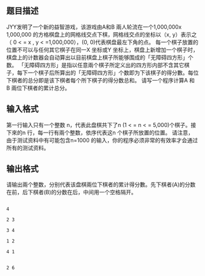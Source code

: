 ## 题目描述
 JYY发明了一个新的益智游戏，该游戏由A和B 兩人轮流在一个1,000,000x 1,000,000 的方格棋盘上的网格线交点下棋，网格线交点的坐标以（x, y）表示之（ 0 < = x , y < =1,000,000），(0, 0)代表棋盘最左下角的点。 每一个棋子放置的位置不可以与任何其它棋子在同一X 坐标或Y 坐标上，棋盘上新增加一个棋子时，棋盘上的计数器会自动算出以目前棋盘上棋子所能够围成的「无障碍四方形」个数。 「无障碍四方形」是指以任意兩个棋子所定义出的四方形内部不含其它棋子，每下一个棋子后所算出的「无障碍四方形」个数即为下该棋子的得分數。每位下棋者的总分即是该下棋者每个所下棋子的得分数总和。 请写一个程序计算A 和 B 兩位下棋者的累计总分。 

## 输入格式
第一行输入只有一个整数 n，代表此盘棋共下了n (1 < = n < = 5,000)个棋子。接下來的n 行，每一行有兩个整数，依序代表这n 个棋子所放置的位置。 请注意，由于测试资料中有可能包含n=1000 的输入，你的程序必须非常的有效率才会通过所有的测试资料。 

## 输出格式
请输出兩个整数，分别代表该盘棋兩位下棋者的累计得分數。先下棋者(A)的分数在前，后下棋者(B)的分数在后，中间用一个空格隔开。 

```input1
4
2 3
3 4
1 2
4 1
```
```output1
2 6
```
